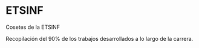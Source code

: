 # ETSINF
Cosetes de la ETSINF

Recopilación del 90% de los trabajos desarrollados a lo largo de la carrera.
